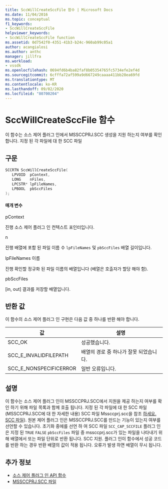 ```yaml
---
title: SccWillCreateSccFile 함수 | Microsoft Docs
ms.date: 11/04/2016
ms.topic: conceptual
f1_keywords:
- SccWillCreateSccFile
helpviewer_keywords:
- SccWillCreateSccFile function
ms.assetid: 0d7542f0-4351-41b3-b24c-960ab99c05a1
author: acangialosi
ms.author: anthc
manager: jillfra
ms.workload:
- vssdk
ms.openlocfilehash: 0694fd6b4ba82faf8b05354765fc5734efe2ef4d
ms.sourcegitcommit: 6cfffa72af599a9d667249caaaa411bb28ea69fd
ms.translationtype: MT
ms.contentlocale: ko-KR
ms.lasthandoff: 09/02/2020
ms.locfileid: "80700204"
---
```

# <a name="sccwillcreatesccfile-function"></a>SccWillCreateSccFile 함수
이 함수는 소스 제어 플러그 인에서 MSSCCPRJ.SCC 생성을 지원 하는지 여부를 확인 합니다. 지정 된 각 파일에 대 한 SCC 파일

## <a name="syntax"></a>구문

```cpp
SCCRTN SccWillCreateSccFile(
   LPVOID  pContext,
   LONG    nFiles,
   LPCSTR* lpFileNames,
   LPBOOL  pbSccFiles
);
```

#### <a name="parameters"></a>매개 변수
 pContext

진행 소스 제어 플러그 인 컨텍스트 포인터입니다.

 n

진행 배열에 포함 된 파일 이름 수 `lpFileNames` 및 `pbSccFiles` 배열 길이입니다.

 lpFileNames 이름

진행 확인할 정규화 된 파일 이름의 배열입니다 (배열은 호출자가 할당 해야 함).

 pbSccFiles

[in, out] 결과를 저장할 배열입니다.

## <a name="return-value"></a>반환 값
 이 함수의 소스 제어 플러그 인 구현은 다음 값 중 하나를 반환 해야 합니다.

|값|설명|
|-----------|-----------------|
|SCC_OK|성공했습니다.|
|SCC_E_INVALIDFILEPATH|배열의 경로 중 하나가 잘못 되었습니다.|
|SCC_E_NONSPECIFICERROR|일반 오류입니다.|

## <a name="remarks"></a>설명
 이 함수는 소스 제어 플러그 인이 MSSCCPRJ.SCC에서 지원을 제공 하는지 여부를 확인 하기 위해 파일 목록과 함께 호출 됩니다. 지정 된 각 파일에 대 한 SCC 파일 (MSSCCPRJ.SCC에 대 한 자세한 내용) SCC 파일 Mssccprj.scc을 참조 [하세요. SCC 파일](../extensibility/mssccprj-scc-file.md)). 원본 제어 플러그 인은 MSSCCPRJ.SCC를 만드는 기능이 있는지 여부를 선언할 수 있습니다. 초기화 중에를 선언 하 여 SCC 파일 `SCC_CAP_SCCFILE` 플러그 인은 지정 된 `TRUE` `FALSE` `pbSccFiles` 파일 중 mssccprj.scc가 있는 파일을 나타내기 위해 배열에서 또는 파일 단위로 반환 됩니다. SCC 지원. 플러그 인이 함수에서 성공 코드를 반환 하는 경우 반환 배열의 값이 적용 됩니다. 오류가 발생 하면 배열이 무시 됩니다.

## <a name="see-also"></a>추가 정보
- [소스 제어 플러그 인 API 함수](../extensibility/source-control-plug-in-api-functions.md)
- [MSSCCPRJ.SCC 파일](../extensibility/mssccprj-scc-file.md)
